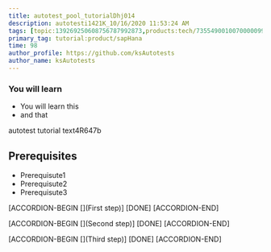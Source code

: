 ```yaml
---
title: autotest_pool_tutorialDhj014
description: autotesti1421K_10/16/2020 11:53:24 AM
tags: [topic:139269250608756787992873,products:tech/73554900100700000996,tutorial:experience/advanced]
primary_tag: tutorial:product/sapHana
time: 98
author_profile: https://github.com/ksAutotests
author_name: ksAutotests
---
```

### You will learn
- You will learn this
- and that

autotest tutorial text4R647b

## Prerequisites
- Prerequisute1
- Prerequisute2
- Prerequisute3

[ACCORDION-BEGIN [](First step)]
[DONE]
[ACCORDION-END]

[ACCORDION-BEGIN [](Second step)]
[DONE]
[ACCORDION-END]

[ACCORDION-BEGIN [](Third step)]
[DONE]
[ACCORDION-END]

